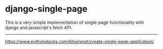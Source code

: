 # django-single-page
This is a very simple implementation of single-page functionality with django and javascript's fetch API.

-----------
https://www.pythonstacks.com/blog/post/create-single-page-application/
